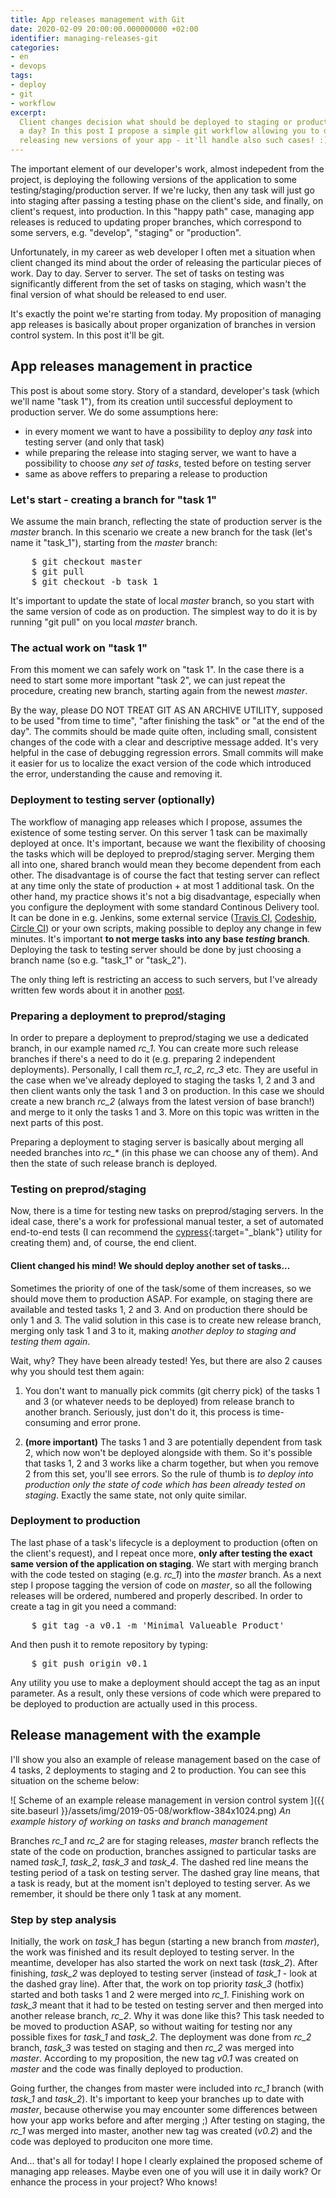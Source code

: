 ```yaml
---
title: App releases management with Git
date: 2020-02-09 20:00:00.000000000 +02:00
identifier: managing-releases-git
categories:
- en
- devops
tags:
- deploy
- git
- workflow
excerpt:
  Client changes decision what should be deployed to staging or production twice
  a day? In this post I propose a simple git workflow allowing you to deal with
  releasing new versions of your app - it'll handle also such cases! :)
---
```

The important element of our developer's work, almost indepedent from the
project, is deploying the following versions of the application to some
testing/staging/production server. If we're lucky, then any task will just go
into staging after passing a testing phase on the client's side, and finally, on
client's request, into production. In this "happy path" case, managing app
releases is reduced to updating proper branches, which correspond to some
servers, e.g. "develop", "staging" or "production".

Unfortunately, in my career as web developer I often met a situation when client
changed its mind about the order of releasing the particular pieces of work.
Day to day. Server to server. The set of tasks on testing was significantly
different from the set of tasks on staging, which wasn't the final version of
what should be released to end user.

It's exactly the point we're starting from today. My proposition of managing app
releases is basically about proper organization of branches in version control
system. In this post it'll be git.

## App releases management in practice

This post is about some story. Story of a standard, developer's task (which
we'll name "task 1"), from its creation until successful deployment to
production server. We do some assumptions here:

* in every moment we want to have a possibility to deploy *any task* into testing
server (and only that task)
* while preparing the release into staging server, we want to have a possibility
to choose *any set of tasks*, tested before on testing server
* same as above reffers to preparing a release to production

### Let's start - creating a branch for "task 1"

We assume the main branch, reflecting the state of production server is the
*master* branch. In this scenario we create a new branch for the task (let's
name it "task_1"), starting from the *master* branch:

<pre>
    $ git checkout master
    $ git pull
    $ git checkout -b task_1
</pre>

It's important to update the state of local *master* branch, so you start with
the same version of code as on production. The simplest way to do it is by
running "git pull" on you local *master* branch.

### The actual work on "task 1"

From this moment we can safely work on "task 1". In the case there is a need to
start some more important "task 2", we can just repeat the procedure, creating new
branch, starting again from the newest *master*.

By the way, please DO NOT TREAT GIT AS AN ARCHIVE UTILITY, supposed to be used
"from time to time", "after finishing the task" or "at the end of the day". The
commits should be made quite often, including small, consistent changes of the
code with a clear and descriptive message added. It's very helpful in the case
of debugging regression errors. Small commits will make it easier for us to
localize the exact version of the code which introduced the error, understanding
the cause and removing it.

### Deployment to testing server (optionally)

The workflow of managing app releases which I propose, assumes the
existence of some testing server. On this server 1 task can be maximally
deployed at once. It's important, because we want the flexibility of choosing
the tasks which will be deployed to preprod/staging server. Merging them all
into one, shared branch would mean they become dependent from each other. The
disadvantage is of course the fact that testing server can reflect at any time
only the state of production + at most 1 additional task. On the other hand, my
practice shows it's not a big disadvantage, especially when you configure the
deployment with some standard Continous Delivery tool. It can be done in e.g.
Jenkins, some external service
(<a href="https://travis-ci.com" target="_blank">Travis CI</a>,
<a href="http://codeship.com" target="_blank">Codeship</a>,
<a href="https://circleci.com" target="_blank">Circle CI</a>) or your own
scripts, making possible to deploy any change in few minutes. It's important
**to not merge tasks into any base *testing* branch**. Deploying the task to
testing server should be done by just choosing a branch name (so e.g. "task_1"
or "task_2").

The only thing left is restricting an access to such servers, but
I've already written few words about it in another
[post](/en/security/devops/2020/02/auth-on-preprod-servers).

### Preparing a deployment to preprod/staging

In order to prepare a deployment to preprod/staging we use a dedicated branch,
in our example named *rc_1*. You can create more such release branches if
there's a need to do it (e.g. preparing 2 independent deployments). Personally,
I call them *rc_1*, *rc_2*, *rc_3* etc. They are useful in the case when we've
already deployed to staging the tasks 1, 2 and 3 and then client wants only the
task 1 and 3 on production. In this case we should create a new branch *rc_2*
(always from the latest version of base branch!) and merge to it only the tasks
1 and 3. More on this topic was written in the next parts of this post.

Preparing a deployment to staging server is basically about merging all needed
branches into *rc_\** (in this phase we can choose any of them). And then the
state of such release branch is deployed.

### Testing on preprod/staging

Now, there is a time for testing new tasks on preprod/staging servers. In the
ideal case, there's a work for professional manual tester, a set of automated
end-to-end tests (I can recommend the
[cypress](https://www.cypress.io/){:target="_blank"} utility for creating them)
and, of course, the end client.

#### Client changed his mind! We should deploy another set of tasks...

Sometimes the priority of one of the task/some of them increases, so we should
move them to production ASAP. For example, on staging there are available and
tested tasks 1, 2 and 3. And on production there should be only 1 and 3. The
valid solution in this case is to create new release branch, merging only task 1
and 3 to it, making *another deploy to staging and testing them again*.

Wait, why? They have been already tested! Yes, but there are also 2 causes why
you should test them again:

1. You don't want to manually pick commits (git cherry pick) of the tasks 1 and
3 (or whatever needs to be deployed) from release branch to another branch.
Seriously, just don't do it, this process is time-consuming and error prone.

2. **(more important)** The tasks 1 and 3 are potentially dependent from task 2,
which now won't be deployed alongside with them. So it's possible that tasks 1,
2 and 3 works like a charm together, but when you remove 2 from this set, you'll
see errors. So the rule of thumb is *to deploy into production only the state of
code which has been already tested on staging*. Exactly the same state, not only
quite similar.

### Deployment to production

The last phase of a task's lifecycle is a deployment to production (often on the
client's request), and I repeat once more, **only after testing the exact same
version of the application on staging**. We start with merging branch with the
code tested on staging (e.g. *rc_1*) into the *master* branch. As a next step I
propose tagging the version of code on *master*, so all the following releases
will be ordered, numbered and properly described. In order to create a tag
in git you need a command:

<pre>
    $ git tag -a v0.1 -m 'Minimal Valueable Product'
</pre>

And then push it to remote repository by typing:

<pre>
    $ git push origin v0.1
</pre>

Any utility you use to make a deployment should accept the tag as an input
parameter. As a result, only these versions of code which were prepared to be
deployed to production are actually used in this process.

## Release management with the example

I'll show you also an example of release management based on the case of 4 tasks,
2 deployments to staging and 2 to production. You can see this situation on the
scheme below:

![
  Scheme of an example release management in version control system
]({{ site.baseurl }}/assets/img/2019-05-08/workflow-384x1024.png)
*An example history of working on tasks and branch management*

Branches *rc_1* and *rc_2* are for staging releases, *master* branch
reflects the state of the code on production, branches assigned to particular
tasks are named *task_1*, *task_2*, *task_3* and *task_4*. The dashed red line
means the testing period of a task on testing server. The dashed gray line
means, that a task is ready, but at the moment isn't deployed to testing server.
As we remember, it should be there only 1 task at any moment.

### Step by step analysis

Initially, the work on *task_1* has begun (starting a new branch from *master*),
the work was finished and its result deployed to testing server. In the
meantime, developer has also started the work on next task (*task_2*). After
finishing, *task_2* was deployed to testing server (instead of *task_1* - look
at the dashed gray line). After that, the work on top priority *task_3* (hotfix)
started and both tasks 1 and 2 were merged into *rc_1*. Finishing work on
*task_3* meant that it had to be tested on testing server and then merged into
another release branch, *rc_2*. Why it was done like this? This task needed to
be moved to production ASAP, so without waiting for testing nor any possible
fixes for *task_1* and *task_2*. The deployment was done from *rc_2* branch,
*task_3* was tested on staging and then *rc_2* was merged into *master*.
According to my proposition, the new tag *v0.1* was created on *master* and the
code was finally deployed to production.

Going further, the changes from master were included into *rc_1* branch (with
*task_1* and *task_2*). It's important to keep your branches up to date with
*master*, because otherwise you may encounter some differences between how
your app works before and after merging ;) After testing on staging, the *rc_1*
was merged into master, another new tag was created (*v0.2*) and the code was
deployed to produciton one more time.

And... that's all for today! I hope I clearly explained the proposed scheme of
managing app releases. Maybe even one of you will use it in daily work? Or enhance
the process in your project? Who knows!
